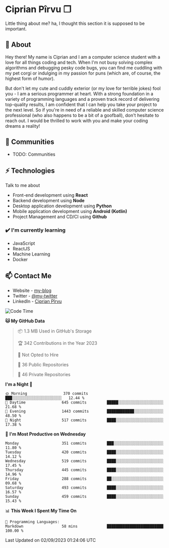 # Ciprian Pîrvu ❐

Little thing about me? ha, I thought this section it is supposed to be important.

## 🧐 About

Hey there! My name is Ciprian and I am a computer science student with a love for all things coding and tech. When I'm not busy solving complex algorithms and debugging pesky code bugs, you can find me cuddling with my pet corgi or indulging in my passion for puns (which are, of course, the highest form of humor).

But don't let my cute and cuddly exterior (or my love for terrible jokes) fool you - I am a serious programmer at heart. With a strong foundation in a variety of programming languages and a proven track record of delivering top-quality results, I am confident that I can help you take your project to the next level. So if you're in need of a reliable and skilled computer science professional (who also happens to be a bit of a goofball), don't hesitate to reach out. I would be thrilled to work with you and make your coding dreams a reality!

## 👯 Communities

-   TODO: Communities

## ⚡ Technologies

Talk to me about

-   Front-end development using **React**
-   Backend development using **Node**
-   Desktop application development using **Python**
-   Mobile application development using **Android (Kotlin)**
-   Project Management and CD/CI using **Github**

### ✔️ I'm currently learning

-   JavaScript
-   ReactJS
-   Machine Learning
-   Docker

## 📫 Contact Me

-   Website - [my-blog]()
-   Twitter - [@my-twitter]()
-   LinkedIn - [Ciprian Pîrvu](https://www.linkedin.com/in/p%C3%AErvu-ciprian-cristian-4415991b1/)

<!--START_SECTION:waka-->
![Code Time](http://img.shields.io/badge/Code%20Time-1%2C787%20hrs%2034%20mins-blue)

**🐱 My GitHub Data** 

> 📦 1.3 MB Used in GitHub's Storage 
 > 
> 🏆 342 Contributions in the Year 2023
 > 
> 🚫 Not Opted to Hire
 > 
> 📜 36 Public Repositories 
 > 
> 🔑 46 Private Repositories 
 > 
**I'm a Night 🦉** 

```text
🌞 Morning                370 commits         ███░░░░░░░░░░░░░░░░░░░░░░   12.44 % 
🌆 Daytime                645 commits         █████░░░░░░░░░░░░░░░░░░░░   21.68 % 
🌃 Evening                1443 commits        ████████████░░░░░░░░░░░░░   48.50 % 
🌙 Night                  517 commits         ████░░░░░░░░░░░░░░░░░░░░░   17.38 % 
```
📅 **I'm Most Productive on Wednesday** 

```text
Monday                   351 commits         ███░░░░░░░░░░░░░░░░░░░░░░   11.80 % 
Tuesday                  420 commits         ████░░░░░░░░░░░░░░░░░░░░░   14.12 % 
Wednesday                519 commits         ████░░░░░░░░░░░░░░░░░░░░░   17.45 % 
Thursday                 445 commits         ████░░░░░░░░░░░░░░░░░░░░░   14.96 % 
Friday                   288 commits         ██░░░░░░░░░░░░░░░░░░░░░░░   09.68 % 
Saturday                 493 commits         ████░░░░░░░░░░░░░░░░░░░░░   16.57 % 
Sunday                   459 commits         ████░░░░░░░░░░░░░░░░░░░░░   15.43 % 
```


📊 **This Week I Spent My Time On** 

```text
💬 Programming Languages: 
Markdown                 58 mins             █████████████████████████   100.00 % 
```


 Last Updated on 02/09/2023 01:24:06 UTC
<!--END_SECTION:waka-->
